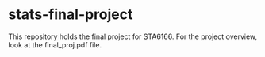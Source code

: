 # stats-final-project

This repository holds the final project for STA6166. For the project overview, look at the final_proj.pdf file.
